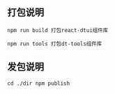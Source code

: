 
## 打包说明
```
npm run build 打包react-dtui组件库
```

```
npm run tools 打包dt-tools组件库
```
## 发包说明
```
cd ./dir npm publish
```
